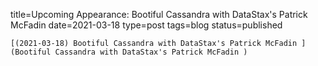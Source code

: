
title=Upcoming Appearance: Bootiful Cassandra with DataStax's Patrick McFadin 
date=2021-03-18
type=post
tags=blog
status=published
~~~~~~
[(2021-03-18) Bootiful Cassandra with DataStax's Patrick McFadin ](Bootiful Cassandra with DataStax's Patrick McFadin ) 
            